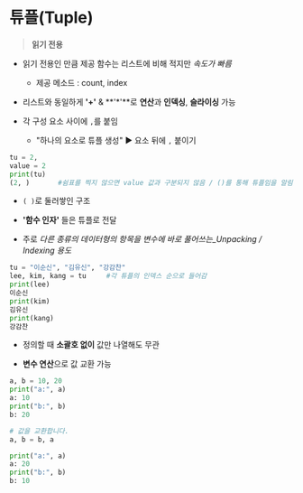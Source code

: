 # 튜플(Tuple)

> **읽기 전용**

- 읽기 전용인 만큼 제공 함수는 리스트에 비해 적지만 *속도가 빠름*
  - 제공 메소드 : count, index



- 리스트와 동일하게 **'+'** & **'*'**로  **연산**과 **인덱싱**, **슬라이싱** 가능

- 각 구성 요소 사이에 `,`를 붙임
  - "하나의 요소로 튜플 생성" ▶ 요소 뒤에 `,` 붙이기

```python
tu = 2,
value = 2
print(tu)
(2, )		#쉼표를 찍지 않으면 value 값과 구분되지 않음 / ()를 통해 튜플임을 알림
```



- `( )`로 둘러쌓인 구조



- **'함수 인자'** 들은 튜플로 전달



- 주로 *다른 종류의 데이터형의 항목을 변수에 바로 풀어쓰는_Unpacking / Indexing 용도*

```python
tu = "이순신", "김유신", "강감찬"
lee, kim, kang = tu 	#각 튜플의 인덱스 순으로 들어감
print(lee)
이순신
print(kim)
김유신
print(kang)
강감찬
```



- 정의할 때 **소괄호 없이** 값만 나열해도 무관



- **변수 연산**으로 값 교환 가능

```python
a, b = 10, 20
print("a:", a)
a: 10
print("b:", b)
b: 20

# 값을 교환합니다.
a, b = b, a

print("a:", a)
a: 20
print("b:", b)
b: 10
```

